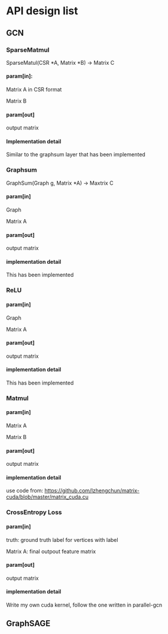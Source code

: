 # API design list

## GCN

### SparseMatmul

SparseMatul(CSR *A, Matrix *B) -> Matrix C

#### param[in]: 

Matrix A in CSR format

Matrix B

#### param[out]

output matrix

#### Implementation detail

Similar to the graphsum layer that has been implemented

### Graphsum

GraphSum(Graph g, Matrix *A) -> Maxtrix C

#### param[in]

Graph

Matrix A

#### param[out]

output matrix

#### implementation detail

This has been implemented

### ReLU

#### param[in]

Graph

Matrix A

#### param[out]

output matrix

#### implementation detail

This has been implemented

### Matmul

#### param[in]

Matrix A

Matrix B

#### param[out]

output matrix

#### implementation detail

use code from: https://github.com/lzhengchun/matrix-cuda/blob/master/matrix_cuda.cu

### CrossEntropy Loss

#### param[in]

truth: ground truth label for vertices with label

Matrix A: final outpout feature matrix

#### param[out]

output matrix

#### implementation detail

Write my own cuda kernel, follow the one written in parallel-gcn

## GraphSAGE

